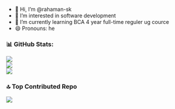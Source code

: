 - 👋 Hi, I’m @rahaman-sk
- 👀 I’m interested in software development 
- 🌱 I’m currently learning BCA 4 year full-time reguler ug cource
- 😄 Pronouns: he
  

### 📊 GitHub Stats:

![](https://github-readme-stats.vercel.app/api?username=rahaman-sk&theme=radical&hide_border=false&include_all_commits=false&count_private=false) <br/>
![](https://github-readme-streak-stats.herokuapp.com/?user=rahaman-sk&theme=radical&hide_border=false) <br/>
![](https://github-readme-stats.vercel.app/api/top-langs/?username=rahaman-sk&theme=radical&hide_border=false&include_all_commits=false&count_private=false&layout=compact)

### 🔝 Top Contributed Repo
![](https://github-contributor-stats.vercel.app/api?username=rahaman-sk&limit=5&theme=dracula&combine_all_yearly_contributions=true)

